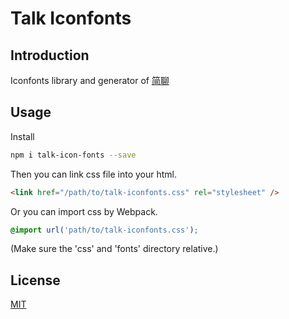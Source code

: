 Talk Iconfonts
===============


Introduction
------------

Iconfonts library and generator of [简聊](http://jianliao.com)


Usage
-----

Install

```bash
npm i talk-icon-fonts --save
```

Then you can link css file into your html.

```html
<link href="/path/to/talk-iconfonts.css" rel="stylesheet" />
```

Or you can import css by Webpack.

```css
@import url('path/to/talk-iconfonts.css');
```

(Make sure the 'css' and 'fonts' directory relative.)


License
-------
[MIT](https://opensource.org/licenses/MIT)
